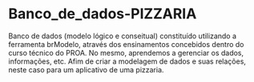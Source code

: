 # Banco_de_dados-PIZZARIA
Banco de dados (modelo lógico e conseitual) constituído utilizando a ferramenta brModelo, através dos ensinamentos concebidos dentro do curso técnico do PROA. No mesmo, aprendemos a gerenciar os dados, informações, etc. Afim de criar a modelagem de dados e suas relações, neste caso para um aplicativo de uma pizzaria.
